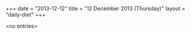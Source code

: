 +++
date = "2013-12-12"
title = "12 December 2013 (Thursday)"
layout = "daily-diet"
+++

\<no entries\>